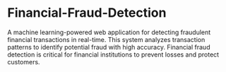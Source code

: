 # Financial-Fraud-Detection
A machine learning-powered web application for detecting fraudulent financial transactions in real-time. This system analyzes transaction patterns to identify potential fraud with high accuracy.   Financial fraud detection is critical for financial institutions to prevent losses and protect customers.
